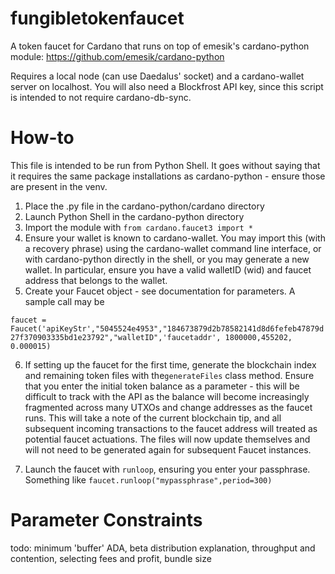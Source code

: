 # fungibletokenfaucet
A token faucet for Cardano that runs on top of emesik's cardano-python module: https://github.com/emesik/cardano-python

Requires a local node (can use Daedalus' socket) and a cardano-wallet server on localhost. You will also need a Blockfrost API key, since this script is intended to not require cardano-db-sync.

# How-to
This file is intended to be run from Python Shell. It goes without saying that it requires the same package installations as cardano-python - ensure those are present in the venv.

1. Place the .py file in the cardano-python/cardano directory
2. Launch Python Shell in the cardano-python directory
3. Import the module with
```from cardano.faucet3 import *```
4. Ensure your wallet is known to cardano-wallet. You may import this (with a recovery phrase) using the cardano-wallet command line interface, or with cardano-python directly in the shell, or you may generate a new wallet. In particular, ensure you have a valid walletID (wid) and faucet address that belongs to the wallet.
5. Create your Faucet object - see documentation for parameters. A sample call may be

 ```faucet =  Faucet('apiKeyStr',"5045524e4953","184673879d2b78582141d8d6fefeb47879d27f370903335bd1e23792","walletID",'faucetaddr', 1800000,455202, 0.000015)```

6. If setting up the faucet for the first time, generate the blockchain index and remaining token files with the```generateFiles``` class method. Ensure that you enter the initial token balance as a parameter - this will be difficult to track with the API as the balance will become increasingly fragmented across many UTXOs and change addresses as the faucet runs. This will take a note of the current blockchain tip, and all subsequent incoming transactions to the faucet address will treated as potential faucet actuations. The files will now update themselves and will not need to be generated again for subsequent Faucet instances.

7. Launch the faucet with ```runloop```, ensuring you enter your passphrase. Something like
```faucet.runloop("mypassphrase",period=300)```

# Parameter Constraints
todo: minimum 'buffer' ADA, beta distribution explanation, throughput and contention, selecting fees and profit, bundle size
